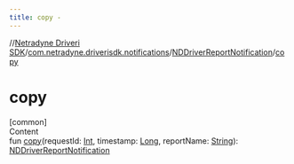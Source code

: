 ```yaml
---
title: copy -
---
```

//[Netradyne Driveri SDK](../../index.md)/[com.netradyne.driverisdk.notifications](../index.md)/[NDDriverReportNotification](index.md)/[copy](copy.md)



# copy  
[common]  
Content  
fun [copy](copy.md)(requestId: [Int](https://kotlinlang.org/api/latest/jvm/stdlib/kotlin/-int/index.html), timestamp: [Long](https://kotlinlang.org/api/latest/jvm/stdlib/kotlin/-long/index.html), reportName: [String](https://kotlinlang.org/api/latest/jvm/stdlib/kotlin/-string/index.html)): [NDDriverReportNotification](index.md)  



